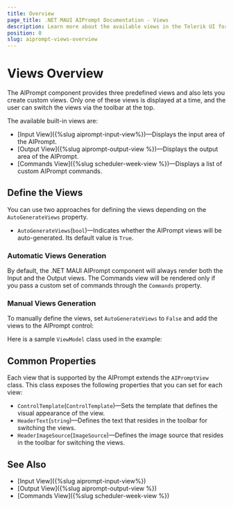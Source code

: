 ```yaml
---
title: Overview
page_title: .NET MAUI AIPrompt Documentation - Views
description: Learn more about the available views in the Telerik UI for .NET MAUI AIPrompt control.
position: 0
slug: aiprompt-views-overview
---
```


# Views Overview 

The AIPrompt component provides three predefined views and also lets you create custom views. Only one of these views is displayed at a time, and the user can switch the views via the toolbar at the top.

The available built-in views are:

- [Input View]({%slug aiprompt-input-view%})&mdash;Displays the input area of the AIPrompt.
- [Output View]({%slug aiprompt-output-view %})&mdash;Displays the output area of the AIPrompt.
- [Commands View]({%slug scheduler-week-view %})&mdash;Displays a list of custom AIPrompt commands.

## Define the Views 

You can use two approaches for defining the views depending on the `AutoGenerateViews` property.

* `AutoGenerateViews`(`bool`)&mdash;Indicates whether the AIPrompt views will be auto-generated. Its default value is `True`.

### Automatic Views Generation

By default, the .NET MAUI AIPrompt component will always render both the Input and the Output views. The Commands view will be rendered only if you pass a custom set of commands through the `Commands` property.

### Manual Views Generation

To manually define the views, set `AutoGenerateViews` to `False` and add the views to the AIPrompt control:

<snippet id='aiprompt-manual-views-xaml' />

Here is a sample `ViewModel` class used in the example:

<snippet id='aiprompt-views-viewmodel' />

## Common Properties

Each view that is supported by the AIPrompt extends the `AIPromptView` class. This class exposes the following properties that you can set for each view:

* `ControlTemplate`(`ControlTemplate`)&mdash;Sets the template that defines the visual appearance of the view.
* `HeaderText`(`string`)&mdash;Defines the text that resides in the toolbar for switching the views.
* `HeaderImageSource`(`ImageSource`)&mdash;Defines the image source that resides in the toolbar for switching the views.

## See Also

- [Input View]({%slug aiprompt-input-view%})
- [Output View]({%slug aiprompt-output-view %})
- [Commands View]({%slug scheduler-week-view %})
